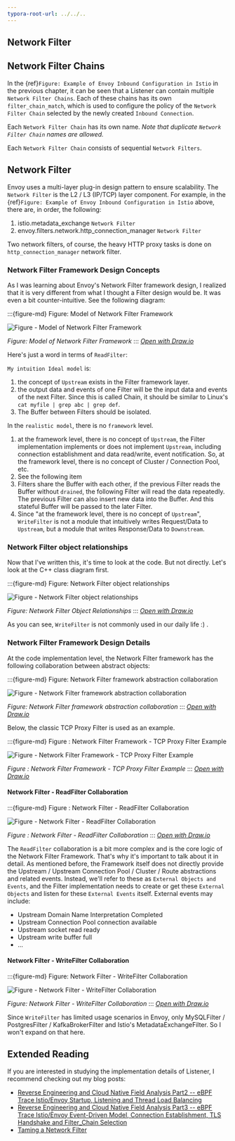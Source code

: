 ```yaml
---
typora-root-url: ../../..
---
```


## Network Filter

## Network Filter Chains
In the {ref}`Figure: Example of Envoy Inbound Configuration in Istio` in the previous chapter, it can be seen that a Listener can contain multiple `Network Filter Chains`. Each of these chains has its own `filter_chain_match`, which is used to configure the policy of the `Network Filter Chain` selected by the newly created `Inbound Connection`.

Each `Network Filter Chain` has its own name. *Note that duplicate `Network Filter Chain` names are allowed.*

Each `Network Filter Chain` consists of sequential `Network Filters`. 

## Network Filter

Envoy uses a multi-layer plug-in design pattern to ensure scalability. The `Network Filter` is the L2 / L3 (IP/TCP) layer component. For example, in the {ref}`Figure: Example of Envoy Inbound Configuration in Istio` above, there are, in order, the following:
1. istio.metadata_exchange `Network Filter`
2. envoy.filters.network.http_connection_manager `Network Filter`

Two network filters, of course, the heavy HTTP proxy tasks is done on `http_connection_manager` network filter.

### Network Filter Framework Design Concepts

As I was learning about Envoy's Network Filter framework design, I realized that it is very different from what I thought a Filter design would be. It was even a bit counter-intuitive. See the following diagram:

:::{figure-md} Figure: Model of Network Filter Framework

<img src="/ch2-envoy/arch/network-filter/network-filter-framework-concept.drawio.svg" alt="Figure - Model of Network Filter Framework">

*Figure: Model of Network Filter Framework*
:::
*[Open with Draw.io](https://app.diagrams.net/?ui=sketch#Uhttps%3A%2F%2Fistio-insider.mygraphql.com%2Fzh_CN%2Flatest%2F_images%2Fnetwork-filter-framework-concept.drawio.svg)*

Here's just a word in terms of `ReadFilter`:

`My intuition Ideal model` is:
 1. the concept of `Upstream` exists in the Filter framework layer.
 2. the output data and events of one Filter will be the input data and events of the next Filter. Since this is called Chain, it should be similar to Linux's `cat myfile | grep abc | grep def`. 
 3. The Buffer between Filters should be isolated.


In the `realistic model`, there is no `framework` level.
1. at the framework level, there is no concept of `Upstream`, the Filter implementation implements or does not implement `Upstream`, including connection establishment and data read/write, event notification. So, at the framework level, there is no concept of Cluster / Connection Pool, etc. 
2. See the following item
3. Filters share the Buffer with each other, if the previous Filter reads the Buffer without `drained`, the following Filter will read the data repeatedly. The previous Filter can also insert new data into the Buffer. And this stateful Buffer will be passed to the later Filter.
4. Since "at the framework level, there is no concept of `Upstream`", `WriteFilter` is not a module that intuitively writes Request/Data to `Upstream`, but a module that writes Response/Data to `Downstream`.

### Network Filter object relationships

Now that I've written this, it's time to look at the code. But not directly. Let's look at the C++ class diagram first.


:::{figure-md} Figure: Network Filter object relationships

<img src="/ch2-envoy/arch/network-filter/network-filter-hierarchy.drawio.svg" alt="Figure - Network Filter object relationships">

*Figure: Network Filter Object Relationships*
:::
*[Open with Draw.io](https://app.diagrams.net/?ui=sketch#Uhttps%3A%2F%2Fistio-insider.mygraphql.com%2Fzh_CN%2Flatest%2F_images%2Fnetwork-filter-hierarchy.drawio.svg)*


As you can see, `WriteFilter` is not commonly used in our daily life :) .


### Network Filter Framework Design Details
At the code implementation level, the Network Filter framework has the following collaboration between abstract objects:

:::{figure-md} Figure: Network Filter framework abstraction collaboration

<img src="/ch2-envoy/arch/network-filter/network-filter-framework.drawio.svg" alt="Figure - Network Filter framework abstraction collaboration">

*Figure: Network Filter framework abstraction collaboration*
:::
*[Open with Draw.io](https://app.diagrams.net/?ui=sketch#Uhttps%3A%2F%2Fistio-insider.mygraphql.com%2Fzh_CN%2Flatest%2F_images%2Fnetwork-filter-framework.drawio.svg)*


Below, the classic TCP Proxy Filter is used as an example.


:::{figure-md} Figure : Network Filter Framework - TCP Proxy Filter Example

<img src="/ch2-envoy/arch/network-filter/network-filter-tcpproxy.drawio.svg" alt="Figure - Network Filter Framework - TCP Proxy Filter Example">

*Figure : Network Filter Framework - TCP Proxy Filter Example*
:::
*[Open with Draw.io](https://app.diagrams.net/?ui=sketch#Uhttps%3A%2F%2Fistio-insider.mygraphql.com%2Fzh_CN%2Flatest%2F_images%2Fnetwork-filter-tcpproxy.drawio.svg)*


#### Network Filter - ReadFilter Collaboration

:::{figure-md} Figure : Network Filter - ReadFilter Collaboration

<img src="/ch2-envoy/arch/network-filter/network-filter-readfilter.drawio.svg" alt="Figure - Network Filter - ReadFilter Collaboration">

*Figure : Network Filter - ReadFilter Collaboration*
:::
*[Open with Draw.io](https://app.diagrams.net/?ui=sketch#Uhttps%3A%2F%2Fistio-insider.mygraphql.com%2Fzh_CN%2Flatest%2F_images%2Fnetwork-filter-readfilter.drawio.svg)*

The `ReadFilter` collaboration is a bit more complex and is the core logic of the Network Filter Framework. That's why it's important to talk about it in detail.
As mentioned before, the Framework itself does not directly provide the Upstream / Upstream Connection Pool / Cluster / Route abstractions and related events. Instead, we'll refer to these as `External Objects and Events`, and the Filter implementation needs to create or get these `External Objects` and listen for these `External Events` itself. External events may include:

- Upstream Domain Name Interpretation Completed
- Upstream Connection Pool connection available
- Upstream socket read ready
- Upstream write buffer full
- ...




#### Network Filter - WriteFilter Collaboration

:::{figure-md} Figure: Network Filter - WriteFilter Collaboration

<img src="/ch2-envoy/arch/network-filter/network-filter-writefilter.drawio.svg" alt="Figure - Network Filter - WriteFilter Collaboration">

*Figure: Network Filter - WriteFilter Collaboration*
:::
*[Open with Draw.io](https://app.diagrams.net/?ui=sketch#Uhttps%3A%2F%2Fistio-insider.mygraphql.com%2Fzh_CN%2Flatest%2F_images%2Fnetwork-filter-writefilter.drawio.svg)*

Since `WriteFilter` has limited usage scenarios in Envoy, only MySQLFilter / PostgresFilter / KafkaBrokerFilter and Istio's MetadataExchangeFilter. So I won't expand on that here.

## Extended Reading

If you are interested in studying the implementation details of Listener, I recommend checking out my blog posts:
 - [Reverse Engineering and Cloud Native Field Analysis Part2 -- eBPF Trace Istio/Envoy Startup, Listening and Thread Load Balancing](https://blog.mygraphql.com/zh/posts/low-tec/trace/trace-istio/trace-istio-part2/)
 - [Reverse Engineering and Cloud Native Field Analysis Part3 -- eBPF Trace Istio/Envoy Event-Driven Model, Connection Establishment, TLS Handshake and Filter_Chain Selection](https://blog.mygraphql.com/zh/posts/low-tec/trace/trace-istio/trace-istio-part3/)
 - [Taming a Network Filter](https://blog.envoyproxy.io/taming-a-network-filter-44adcf91517)